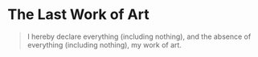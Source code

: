 # The Last Work of Art

> I hereby declare everything (including nothing), and the absence of everything (including nothing), my work of art.